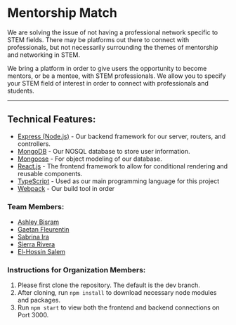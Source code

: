 # Mentorship Match

We are solving the issue of not having a professional network specific to STEM fields. There may be platforms out there to connect with professionals, but not necessarily surrounding the themes of mentorship and networking in STEM. 

We bring a platform in order to give users the opportunity to become mentors, or be a mentee, with STEM professionals. We allow you to specify your STEM field of interest in order to connect with professionals and students.

---
## Technical Features:
- [Express (Node.js)](https://expressjs.com/) - Our backend framework for our server, routers, and controllers.
- [MongoDB](https://www.mongodb.com/) - Our NOSQL database to store user information.
- [Mongoose](https://mongoosejs.com/) - For object modeling of our database.
- [React.js](https://react.dev/) - The frontend framework to allow for conditional rendering and reusable components.
- [TypeScript](https://www.typescriptlang.org/) - Used as our main programming language for this project
- [Webpack](https://webpack.js.org/) - Our build tool in order  

### Team Members:
- [Ashley Bisram](https://github.com/ashleybisram)
- [Gaetan Fleurentin](https://github.com/Gfleurentin)
- [Sabrina Ira](https://github.com/sabrinaira)
- [Sierra Rivera](https://github.com/SierraR-AI)
- [El-Hossin Salem](https://github.com/prelluoms)

### Instructions for Organization Members:
1. Please first clone the repository. The default is the dev branch.
2. After cloning, run `npm install` to download necessary node modules and packages.
3. Run `npm start` to view both the frontend and backend connections on Port 3000. 